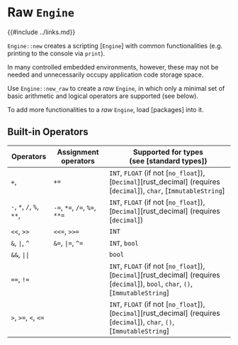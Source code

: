 Raw `Engine`
===========

{{#include ../links.md}}

`Engine::new` creates a scripting [`Engine`] with common functionalities (e.g. printing to the console via `print`).

In many controlled embedded environments, however, these may not be needed and unnecessarily occupy
application code storage space.

Use `Engine::new_raw` to create a _raw_ `Engine`, in which only a minimal set of
basic arithmetic and logical operators are supported (see below).

To add more functionalities to a _raw_ `Engine`, load [packages] into it.


Built-in Operators
------------------

| Operators                 | Assignment operators          | Supported for types<br/>(see [standard types])                                                                                    |
| ------------------------- | ----------------------------- | --------------------------------------------------------------------------------------------------------------------------------- |
| `+`,                      | `+=`                          | `INT`, `FLOAT` (if not [`no_float`]), [`Decimal`][rust_decimal] (requires [`decimal`]), `char`, [`ImmutableString`]               |
| `-`, `*`, `/`, `%`, `**`, | `-=`, `*=`, `/=`, `%=`, `**=` | `INT`, `FLOAT` (if not [`no_float`]), [`Decimal`][rust_decimal] (requires [`decimal`])                                            |
| `<<`, `>>`                | `<<=`, `>>=`                  | `INT`                                                                                                                             |
| `&`, <code>\|</code>, `^` | `&=`, <code>\|=</code>, `^=`  | `INT`, `bool`                                                                                                                     |
| `&&`, <code>\|\|</code>   |                               | `bool`                                                                                                                            |
| `==`, `!=`                |                               | `INT`, `FLOAT` (if not [`no_float`]), [`Decimal`][rust_decimal] (requires [`decimal`]), `bool`, `char`, `()`, [`ImmutableString`] |
| `>`, `>=`, `<`, `<=`      |                               | `INT`, `FLOAT` (if not [`no_float`]), [`Decimal`][rust_decimal] (requires [`decimal`]), `char`, `()`, [`ImmutableString`]         |
